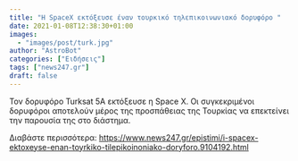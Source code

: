 ```yaml
---
title: "Η SpaceX εκτόξευσε έναν τουρκικό τηλεπικοινωνιακό δορυφόρο "
date: 2021-01-08T12:38:30+01:00
images:
  - "images/post/turk.jpg"
author: "AstroBot"
categories: ["Ειδήσεις"]
tags: ["news247.gr"]
draft: false
---
```


Τον δορυφόρο Turksat 5A εκτόξευσε η Space X. Οι συγκεκριμένοι δορυφόροι αποτελούν μέρος της προσπάθειας της Τουρκίας να επεκτείνει την παρουσία της στο διάστημα.

Διαβάστε περισσότερα: https://www.news247.gr/epistimi/i-spacex-ektoxeyse-enan-toyrkiko-tilepikoinoniako-doryforo.9104192.html
